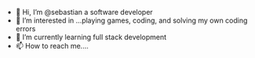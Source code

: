 - 👋 Hi, I’m @sebastian a software developer
- 👀 I’m interested in ...playing games, coding, and solving my own coding errors
- 🌱 I’m currently learning full stack development
- 📫 How to reach me....

<!---
sebastianAtAeonx/sebastianAtAeonx is a ✨ special ✨ repository because its `README.md` (this file) appears on your GitHub profile.
You can click the Preview link to take a look at your changes.
--->
